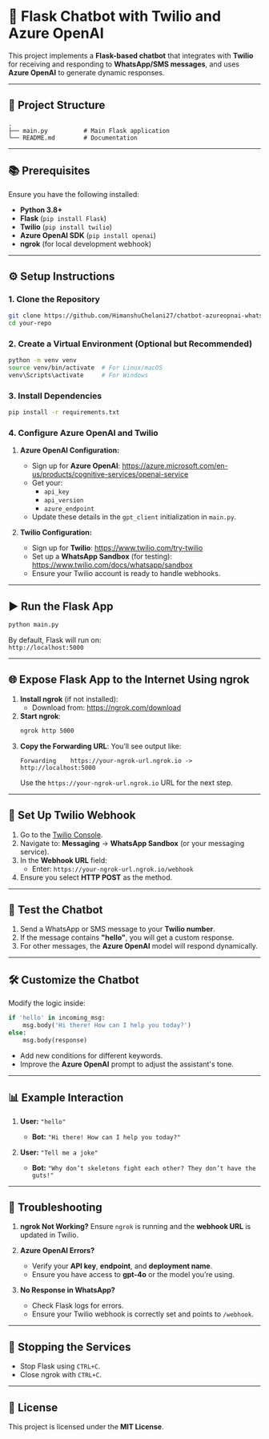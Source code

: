 # 📄 **Flask Chatbot with Twilio and Azure OpenAI**

This project implements a **Flask-based chatbot** that integrates with **Twilio** for receiving and responding to **WhatsApp/SMS messages**, and uses **Azure OpenAI** to generate dynamic responses.

---

## 📌 **Project Structure**
```
.
├── main.py          # Main Flask application
└── README.md        # Documentation
```

---

## 📚 **Prerequisites**
Ensure you have the following installed:
- **Python 3.8+**
- **Flask** (`pip install Flask`)
- **Twilio** (`pip install twilio`)
- **Azure OpenAI SDK** (`pip install openai`)
- **ngrok** (for local development webhook)

---

## ⚙️ **Setup Instructions**

### 1. **Clone the Repository**
```bash
git clone https://github.com/HimanshuChelani27/chatbot-azureopnai-whatsapp.git
cd your-repo
```

### 2. **Create a Virtual Environment (Optional but Recommended)**
```bash
python -m venv venv
source venv/bin/activate  # For Linux/macOS
venv\Scripts\activate     # For Windows
```

### 3. **Install Dependencies**
```bash
pip install -r requirements.txt
```

### 4. **Configure Azure OpenAI and Twilio**
1. **Azure OpenAI Configuration:**
   - Sign up for **Azure OpenAI**: https://azure.microsoft.com/en-us/products/cognitive-services/openai-service
   - Get your:
     - `api_key`
     - `api_version`
     - `azure_endpoint`
   - Update these details in the `gpt_client` initialization in `main.py`.

2. **Twilio Configuration:**
   - Sign up for **Twilio**: https://www.twilio.com/try-twilio
   - Set up a **WhatsApp Sandbox** (for testing): https://www.twilio.com/docs/whatsapp/sandbox
   - Ensure your Twilio account is ready to handle webhooks.

---

## ▶️ **Run the Flask App**
```bash
python main.py
```
By default, Flask will run on:  
`http://localhost:5000`

---

## 🌐 **Expose Flask App to the Internet Using ngrok**
1. **Install ngrok** (if not installed):
   - Download from: https://ngrok.com/download
2. **Start ngrok**:
   ```bash
   ngrok http 5000
   ```
3. **Copy the Forwarding URL**:
   You’ll see output like:
   ```
   Forwarding    https://your-ngrok-url.ngrok.io -> http://localhost:5000
   ```
   Use the `https://your-ngrok-url.ngrok.io` URL for the next step.

---

## 🔔 **Set Up Twilio Webhook**
1. Go to the [Twilio Console](https://console.twilio.com).
2. Navigate to:
   **Messaging** → **WhatsApp Sandbox** (or your messaging service).
3. In the **Webhook URL** field:
   - Enter: `https://your-ngrok-url.ngrok.io/webhook`
4. Ensure you select **HTTP POST** as the method.

---

## 📱 **Test the Chatbot**
1. Send a WhatsApp or SMS message to your **Twilio number**.
2. If the message contains **"hello"**, you will get a custom response.
3. For other messages, the **Azure OpenAI** model will respond dynamically.

---

## 🛠️ **Customize the Chatbot**
Modify the logic inside:
```python
if 'hello' in incoming_msg:
    msg.body('Hi there! How can I help you today?')
else:
    msg.body(response)
```
- Add new conditions for different keywords.
- Improve the **Azure OpenAI** prompt to adjust the assistant's tone.

---

## 📊 **Example Interaction**
1. **User:** `"hello"`
   - **Bot:** `"Hi there! How can I help you today?"`
   
2. **User:** `"Tell me a joke"`
   - **Bot:** `"Why don’t skeletons fight each other? They don’t have the guts!"`

---

## 📌 **Troubleshooting**
1. **ngrok Not Working?**
   Ensure `ngrok` is running and the **webhook URL** is updated in Twilio.
   
2. **Azure OpenAI Errors?**
   - Verify your **API key**, **endpoint**, and **deployment name**.
   - Ensure you have access to **gpt-4o** or the model you’re using.

3. **No Response in WhatsApp?**
   - Check Flask logs for errors.
   - Ensure your Twilio webhook is correctly set and points to `/webhook`.

---

## 🧹 **Stopping the Services**
- Stop Flask using `CTRL+C`.
- Close ngrok with `CTRL+C`.

---

## 📜 **License**
This project is licensed under the **MIT License**.

